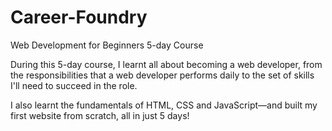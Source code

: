# Career-Foundry
Web Development for Beginners 5-day Course

During this 5-day course, I learnt all about becoming a web developer, from the responsibilities that a web developer performs daily to the set of skills I'll need to succeed in the role. 

I also learnt the fundamentals of HTML, CSS and JavaScript—and built my first website from scratch, all in just 5 days!

